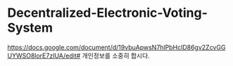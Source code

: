 # Decentralized-Electronic-Voting-System
https://docs.google.com/document/d/19vbuApwsN7hlPbHcID86gv2ZcvGGUYWSO8lorE7zIUA/edit#
개인정보를 소중히 합시다.
